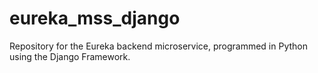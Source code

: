 # eureka_mss_django
Repository for the Eureka backend microservice, programmed in Python using the Django Framework.
